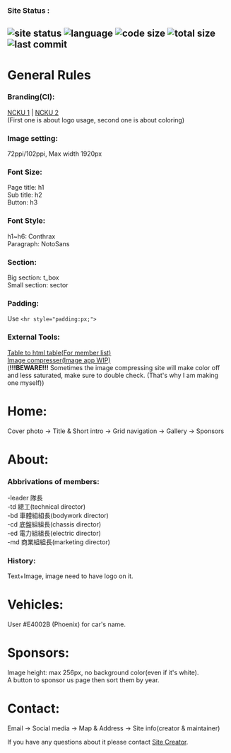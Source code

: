 ### Site Status :
![site status](https://img.shields.io/website?color=%23a31f34&style=flat-square&url=https%3A%2F%2Fncku-formula-racing.github.io%2F) ![language](https://img.shields.io/github/languages/count/ncku-formula-racing/ncku-formula-racing.github.io?color=%23a31f34&style=flat-square) ![code size](https://img.shields.io/github/languages/code-size/ncku-formula-racing/ncku-formula-racing.github.io?color=%23a31f34&style=flat-square) ![total size](https://img.shields.io/github/repo-size/ncku-formula-racing/ncku-formula-racing.github.io?color=%23a31f34&style=flat-square) ![last commit](https://img.shields.io/github/last-commit/ncku-formula-racing/ncku-formula-racing.github.io?color=%23a31f34&style=flat-square)  
---
# General Rules  
### Branding(CI):  
[NCKU 1](https://web.ncku.edu.tw/p/412-1000-18098.php?Lang=zh-tw) | [NCKU 2](https://web.ncku.edu.tw/p/412-1000-28530.php?Lang=zh-tw)  
(First one is about logo usage, second one is about coloring)
### Image setting:  
72ppi/102ppi, Max width 1920px
### Font Size:  
Page title: h1  
Sub title: h2  
Button: h3
### Font Style:  
h1~h6: Conthrax  
Paragraph: NotoSans
### Section:  
Big section: t_box  
Small section: sector
### Padding:  
Use `<hr style="padding:px;">`
### External Tools:  
[Table to html table(For member list)](https://tableconvert.com/excel-to-html)  
[Image compresser(Image app WIP)](https://compressjpeg.com/)  
(**!!!BEWARE!!!** Sometimes the image compressing site will make color off and less saturated, make sure to double check. (That's why I am making one myself))  
# Home:  
Cover photo -> Title & Short intro -> Grid navigation -> Gallery -> Sponsors
# About:  
### Abbrivations of members:  
-leader 隊長  
-td 總工(technical director)  
-bd 車體組組長(bodywork director)  
-cd 底盤組組長(chassis director)  
-ed 電力組組長(electric director)  
-md 商業組組長(marketing director)
### History:
Text+Image, image need to have logo on it.  
# Vehicles:
User #E4002B (Phoenix) for car's name.  
# Sponsors:
Image height: max 256px, no background color(even if it's white).  
A button to sponsor us page then sort them by year.  
# Contact:
Email -> Social media -> Map & Address -> Site info(creator & maintainer)  


If you have any questions about it please contact [Site Creator](https://github.com/poi-sl).